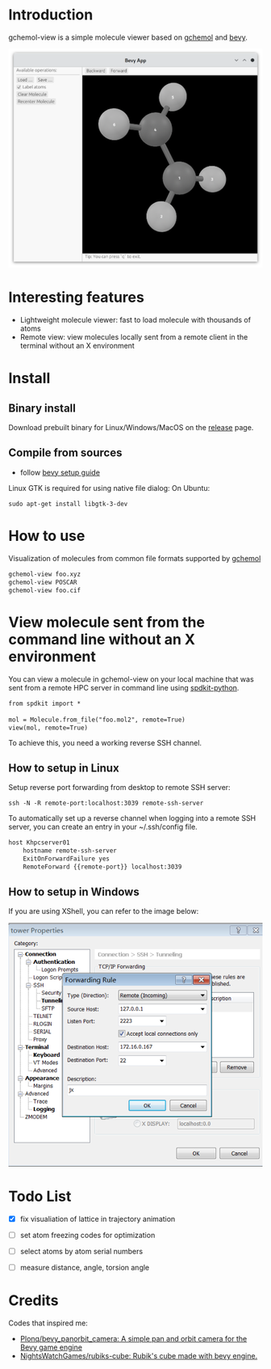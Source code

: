 
# Introduction

gchemol-view is a simple molecule viewer based on [gchemol](https://github.com/gchemol/gchemol) and [bevy](https://bevyengine.org/).

![img](data/72/9b0609-04b6-40c0-93db-5674f85b0738/2023-04-09_09-52-36_screenshot.png)


# Interesting features

-   Lightweight molecule viewer: fast to load molecule with thousands of atoms
-   Remote view: view molecules locally sent from a remote client in the
    terminal without an X environment


# Install


## Binary install

Download prebuilt binary for Linux/Windows/MacOS on the [release](https://github.com/ybyygu/gchemol-view/releases) page.


## Compile from sources

-   follow [bevy setup guide](https://bevyengine.org/learn/book/getting-started/setup/)

Linux GTK is required for using native file dialog:
On Ubuntu:

    sudo apt-get install libgtk-3-dev


# How to use

Visualization of molecules from common file formats supported by [gchemol](https://github.com/gchemol/gchemol-readwrite/tree/master/src/formats)

    gchemol-view foo.xyz
    gchemol-view POSCAR
    gchemol-view foo.cif


# View molecule sent from the command line without an X environment

You can view a molecule in gchemol-view on your local machine that was
sent from a remote HPC server in command line using [spdkit-python](https://github.com/spdkit/python/releases).

    from spdkit import *
    
    mol = Molecule.from_file("foo.mol2", remote=True)
    view(mol, remote=True)

To achieve this, you need a working reverse SSH channel.


## How to setup in Linux

Setup reverse port forwarding from desktop to remote SSH server:

    ssh -N -R remote-port:localhost:3039 remote-ssh-server

To automatically set up a reverse channel when logging into a remote
SSH server, you can create an entry in your ~/.ssh/config file.

    host Khpcserver01
        hostname remote-ssh-server
        ExitOnForwardFailure yes
        RemoteForward {{remote-port}} localhost:3039


## How to setup in Windows

If you are using XShell, you can refer to the image below:

![img](data/72/9b0609-04b6-40c0-93db-5674f85b0738/2023-05-05_16-52-23_screenshot.png)


# Todo List

-   [X] fix visualiation of lattice in trajectory animation
-   [ ] set atom freezing codes for optimization
-   [ ] select atoms by atom serial numbers
-   [ ] measure distance, angle, torsion angle


# Credits

Codes that inspired me:

-   [Plonq/bevy\_panorbit\_camera: A simple pan and orbit camera for the Bevy game engine](https://github.com/Plonq/bevy_panorbit_camera)
-   [NightsWatchGames/rubiks-cube: Rubik's cube made with bevy engine.](https://github.com/NightsWatchGames/rubiks-cube)

